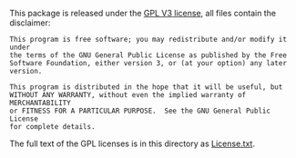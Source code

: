 This package is released under the 
[GPL V3 license](https://www.gnu.org/licenses/gpl-3.0.html),
all files contain the disclaimer:

    This program is free software; you may redistribute and/or modify it under
    the terms of the GNU General Public License as published by the Free 
    Software Foundation, either version 3, or (at your option) any later version.

    This program is distributed in the hope that it will be useful, but
    WITHOUT ANY WARRANTY, without even the implied warranty of MERCHANTABILITY
    or FITNESS FOR A PARTICULAR PURPOSE.  See the GNU General Public License
    for complete details.

The full text of the GPL licenses is in this directory as
[License.txt](License.txt).
